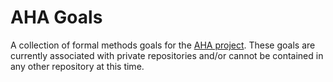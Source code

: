 # AHA Goals

A collection of formal methods goals for the [AHA project](https://aha.stanford.edu/). 
These goals are currently associated with private repositories and/or cannot be contained in any other repository at this time.
